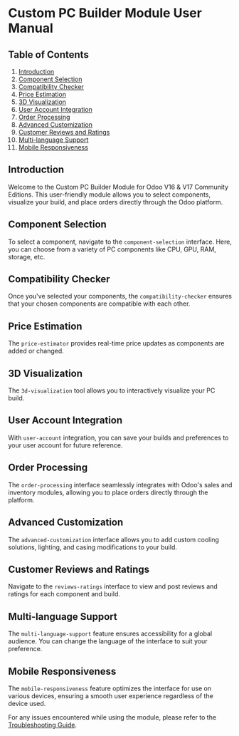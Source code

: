 # Custom PC Builder Module User Manual

## Table of Contents
1. [Introduction](#introduction)
2. [Component Selection](#component-selection)
3. [Compatibility Checker](#compatibility-checker)
4. [Price Estimation](#price-estimation)
5. [3D Visualization](#3d-visualization)
6. [User Account Integration](#user-account-integration)
7. [Order Processing](#order-processing)
8. [Advanced Customization](#advanced-customization)
9. [Customer Reviews and Ratings](#customer-reviews-and-ratings)
10. [Multi-language Support](#multi-language-support)
11. [Mobile Responsiveness](#mobile-responsiveness)

## Introduction
Welcome to the Custom PC Builder Module for Odoo V16 & V17 Community Editions. This user-friendly module allows you to select components, visualize your build, and place orders directly through the Odoo platform.

## Component Selection
To select a component, navigate to the `component-selection` interface. Here, you can choose from a variety of PC components like CPU, GPU, RAM, storage, etc.

## Compatibility Checker
Once you've selected your components, the `compatibility-checker` ensures that your chosen components are compatible with each other.

## Price Estimation
The `price-estimator` provides real-time price updates as components are added or changed.

## 3D Visualization
The `3d-visualization` tool allows you to interactively visualize your PC build.

## User Account Integration
With `user-account` integration, you can save your builds and preferences to your user account for future reference.

## Order Processing
The `order-processing` interface seamlessly integrates with Odoo's sales and inventory modules, allowing you to place orders directly through the platform.

## Advanced Customization
The `advanced-customization` interface allows you to add custom cooling solutions, lighting, and casing modifications to your build.

## Customer Reviews and Ratings
Navigate to the `reviews-ratings` interface to view and post reviews and ratings for each component and build.

## Multi-language Support
The `multi-language-support` feature ensures accessibility for a global audience. You can change the language of the interface to suit your preference.

## Mobile Responsiveness
The `mobile-responsiveness` feature optimizes the interface for use on various devices, ensuring a smooth user experience regardless of the device used.

For any issues encountered while using the module, please refer to the [Troubleshooting Guide](./troubleshooting_guide.md).